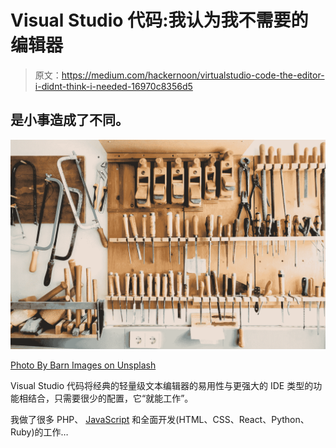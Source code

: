 # Visual Studio 代码:我认为我不需要的编辑器

> 原文：<https://medium.com/hackernoon/virtualstudio-code-the-editor-i-didnt-think-i-needed-16970c8356d5>

## 是小事造成了不同。

![](img/21e1a07c3645675a1b89b14349a4ff90.png)

[Photo By Barn Images on Unsplash](https://unsplash.com/photos/t5YUoHW6zRo)

Visual Studio 代码将经典的轻量级文本编辑器的易用性与更强大的 IDE 类型的功能相结合，只需要很少的配置，它“就能工作”。

我做了很多 PHP、 [JavaScript](https://hackernoon.com/tagged/javascript) 和全面开发(HTML、CSS、React、Python、Ruby)的工作…